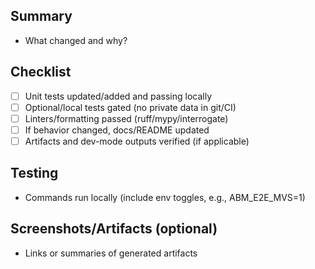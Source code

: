 ## Summary

- What changed and why?

## Checklist

- [ ] Unit tests updated/added and passing locally
- [ ] Optional/local tests gated (no private data in git/CI)
- [ ] Linters/formatting passed (ruff/mypy/interrogate)
- [ ] If behavior changed, docs/README updated
- [ ] Artifacts and dev-mode outputs verified (if applicable)

## Testing

- Commands run locally (include env toggles, e.g., ABM_E2E_MVS=1)

## Screenshots/Artifacts (optional)

- Links or summaries of generated artifacts

